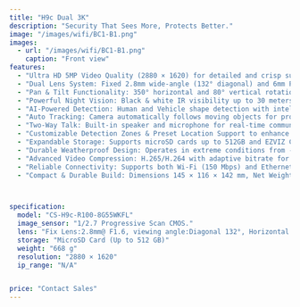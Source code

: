 ```yaml
---
title: "H9c Dual 3K"
description: "Security That Sees More, Protects Better."
image: "/images/wifi/BC1-B1.png"
images:
  - url: "/images/wifi/BC1-B1.png"
    caption: "Front view"
features:
  - "Ultra HD 5MP Video Quality (2880 × 1620) for detailed and crisp surveillance footage"
  - "Dual Lens System: Fixed 2.8mm wide-angle (132° diagonal) and 6mm Pan & Tilt lens (64° diagonal) for complete area coverage"
  - "Pan & Tilt Functionality: 350° horizontal and 80° vertical rotation for wide surveillance range"
  - "Powerful Night Vision: Black & white IR visibility up to 30 meters (98 feet)"
  - "AI-Powered Detection: Human and Vehicle shape detection with intelligent motion alerts"
  - "Auto Tracking: Camera automatically follows moving objects for proactive monitoring"
  - "Two-Way Talk: Built-in speaker and microphone for real-time communication"
  - "Customizable Detection Zones & Preset Location Support to enhance area-specific security"
  - "Expandable Storage: Supports microSD cards up to 512GB and EZVIZ CloudPlay service"
  - "Durable Weatherproof Design: Operates in extreme conditions from -30°C to 50°C"
  - "Advanced Video Compression: H.265/H.264 with adaptive bitrate for smooth and efficient streaming"
  - "Reliable Connectivity: Supports both Wi-Fi (150 Mbps) and Ethernet with WPA/WPA2 encryption"
  - "Compact & Durable Build: Dimensions 145 × 116 × 142 mm, Net Weight 668g (960g with packaging)"



specification:
  model: "CS-H9c-R100-8G55WKFL"
  image_sensor: "1/2.7 Progressive Scan CMOS."
  lens: "Fix Lens:2.8mm@ F1.6, viewing angle:Diagonal 132°, Horizontal 110°, vertical 58° Pan&Tilt Lens:6mm@F1.6, viewing angle:Diagonal 64°, Horizontal 56°, vertical 29°"
  storage: "MicroSD Card (Up to 512 GB)"
  weight: "668 g"
  resolution: "2880 × 1620"
  ip_range: "N/A"


price: "Contact Sales"
---
```

